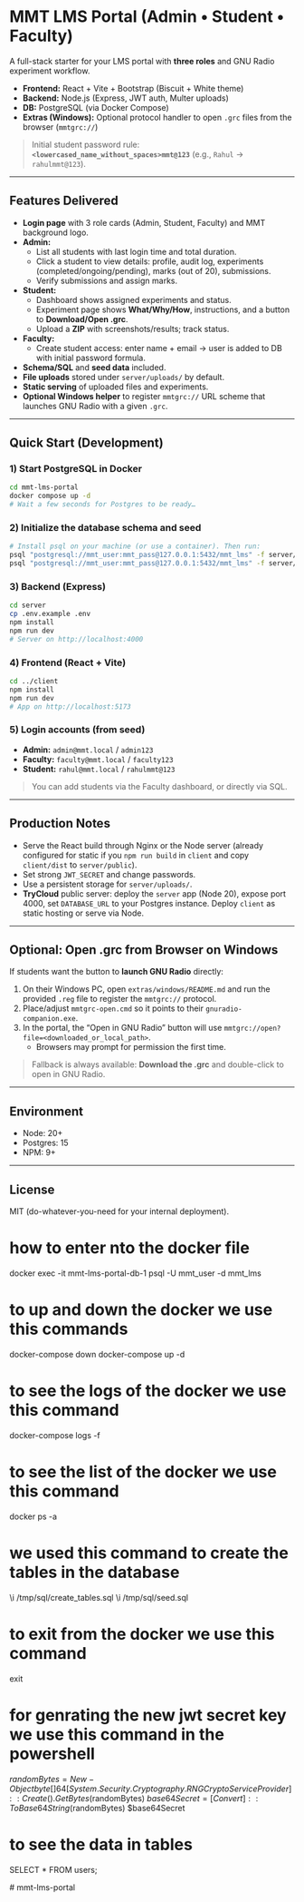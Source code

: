 # MMT LMS Portal (Admin • Student • Faculty)

A full-stack starter for your LMS portal with **three roles** and GNU Radio experiment workflow.

- **Frontend:** React + Vite + Bootstrap (Biscuit + White theme)
- **Backend:** Node.js (Express, JWT auth, Multer uploads)
- **DB:** PostgreSQL (via Docker Compose)
- **Extras (Windows):** Optional protocol handler to open `.grc` files from the browser (`mmtgrc://`)

> Initial student password rule: **`<lowercased_name_without_spaces>mmt@123`** (e.g., `Rahul` → `rahulmmt@123`).

---

## Features Delivered

- **Login page** with 3 role cards (Admin, Student, Faculty) and MMT background logo.
- **Admin:**
  - List all students with last login time and total duration.
  - Click a student to view details: profile, audit log, experiments (completed/ongoing/pending), marks (out of 20), submissions.
  - Verify submissions and assign marks.
- **Student:**
  - Dashboard shows assigned experiments and status.
  - Experiment page shows **What/Why/How**, instructions, and a button to **Download/Open .grc**.
  - Upload a **ZIP** with screenshots/results; track status.
- **Faculty:**
  - Create student access: enter name + email → user is added to DB with initial password formula.
- **Schema/SQL** and **seed data** included.
- **File uploads** stored under `server/uploads/` by default.
- **Static serving** of uploaded files and experiments.
- **Optional Windows helper** to register `mmtgrc://` URL scheme that launches GNU Radio with a given `.grc`.

---

## Quick Start (Development)

### 1) Start PostgreSQL in Docker
```bash
cd mmt-lms-portal
docker compose up -d
# Wait a few seconds for Postgres to be ready…
```

### 2) Initialize the database schema and seed
```bash
# Install psql on your machine (or use a container). Then run:
psql "postgresql://mmt_user:mmt_pass@127.0.0.1:5432/mmt_lms" -f server/src/models/sql/create_tables.sql
psql "postgresql://mmt_user:mmt_pass@127.0.0.1:5432/mmt_lms" -f server/src/models/sql/seed.sql
```

### 3) Backend (Express)
```bash
cd server
cp .env.example .env
npm install
npm run dev
# Server on http://localhost:4000
```

### 4) Frontend (React + Vite)
```bash
cd ../client
npm install
npm run dev
# App on http://localhost:5173
```

### 5) Login accounts (from seed)
- **Admin:** `admin@mmt.local` / `admin123`
- **Faculty:** `faculty@mmt.local` / `faculty123`
- **Student:** `rahul@mmt.local` / `rahulmmt@123`

> You can add students via the Faculty dashboard, or directly via SQL.

---

## Production Notes

- Serve the React build through Nginx or the Node server (already configured for static if you `npm run build` in `client` and copy `client/dist` to `server/public`).
- Set strong `JWT_SECRET` and change passwords.
- Use a persistent storage for `server/uploads/`.
- **TryCloud** public server: deploy the `server` app (Node 20), expose port 4000, set `DATABASE_URL` to your Postgres instance. Deploy `client` as static hosting or serve via Node.

---

## Optional: Open .grc from Browser on Windows

If students want the button to **launch GNU Radio** directly:
1) On their Windows PC, open `extras/windows/README.md` and run the provided `.reg` file to register the `mmtgrc://` protocol.
2) Place/adjust `mmtgrc-open.cmd` so it points to their `gnuradio-companion.exe`.
3) In the portal, the “Open in GNU Radio” button will use `mmtgrc://open?file=<downloaded_or_local_path>`.
   - Browsers may prompt for permission the first time.

> Fallback is always available: **Download the .grc** and double-click to open in GNU Radio.

---

## Environment

- Node: 20+
- Postgres: 15
- NPM: 9+

---

## License
MIT (do-whatever-you-need for your internal deployment).


# how to enter nto the docker file 
docker exec -it mmt-lms-portal-db-1 psql -U mmt_user -d mmt_lms

# to up and down the docker we use this commands 
docker-compose down
docker-compose up -d

# to see the logs of the docker we use this command
docker-compose logs -f

# to see the list of the docker we use this command
docker ps -a

# we used this command to create the tables in the database

\i /tmp/sql/create_tables.sql
\i /tmp/sql/seed.sql

# to exit from the docker we use this command
exit


# for genrating the new jwt secret key we use this command in the powershell

$randomBytes = New-Object byte[] 64
[System.Security.Cryptography.RNGCryptoServiceProvider]::Create().GetBytes($randomBytes)
$base64Secret = [Convert]::ToBase64String($randomBytes)
$base64Secret

# to see the data in tables 
SELECT * FROM users;


#   m m t - l m s - p o r t a l  
 